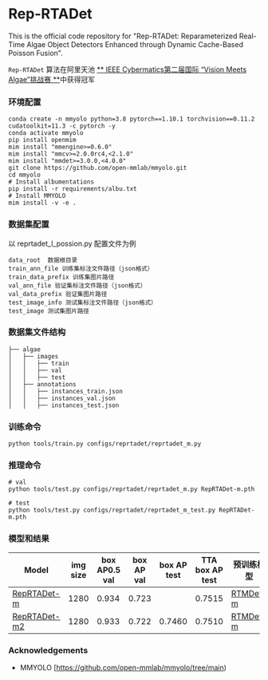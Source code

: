 # Rep-RTADet
This is the official code repository for "Rep-RTADet: Reparameterized Real-Time Algae Object Detectors Enhanced through Dynamic Cache-Based Poisson Fusion". 


`Rep-RTADet` 算法在阿里天池 [** IEEE Cybermatics第二届国际 “Vision Meets Algae”挑战赛 **](https://tianchi.aliyun.com/competition/entrance/532171)中获得冠军

### 环境配置

```shell
conda create -n mmyolo python=3.8 pytorch==1.10.1 torchvision==0.11.2 cudatoolkit=11.3 -c pytorch -y
conda activate mmyolo
pip install openmim
mim install "mmengine>=0.6.0"
mim install "mmcv>=2.0.0rc4,<2.1.0"
mim install "mmdet>=3.0.0,<4.0.0"
git clone https://github.com/open-mmlab/mmyolo.git
cd mmyolo
# Install albumentations
pip install -r requirements/albu.txt
# Install MMYOLO
mim install -v -e .
```

### 数据集配置
以 reprtadet_l_possion.py 配置文件为例
```
data_root  数据根目录
train_ann_file 训练集标注文件路径（json格式）
train_data_prefix 训练集图片路径
val_ann_file 验证集标注文件路径（json格式）
val_data_prefix 验证集图片路径
test_image_info 测试集标注文件路径（json格式）
test_image 测试集图片路径
```
### 数据集文件结构
```
├── algae
│   ├── images
│   │   ├── train
│   │   ├── val
│   │   ├── test
│   ├── annotations
│   │   ├── instances_train.json
│   │   ├── instances_val.json
│   │   ├── instances_test.json
```
### 训练命令
``` shell
python tools/train.py configs/reprtadet/reprtadet_m.py
```
### 推理命令
``` shell
# val
python tools/test.py configs/reprtadet/reprtadet_m.py RepRTADet-m.pth
```
``` shell
# test
python tools/test.py configs/reprtadet/reprtadet_m_test.py RepRTADet-m.pth
```
### 模型和结果

 Model  | img size | box AP0.5 val | box AP val | box AP test | TTA  box AP test | 预训练模型                                                                                                                                                              | epochs
 ---- |----------|---------------|------------|------------|------------------|--------------------------------------------------------------------------------------------------------------------------------------------------------------------| ------
  [RepRTADet-m](https://github.com/yang-0201/RepRTADet/releases/download/v1.0.0/RepRTADet-m.pth)  | 1280    | 0.934         | 0.723      |            | 0.7515           | [RTMDet-m](https://download.openmmlab.com/mmyolo/v0/rtmdet/rtmdet_m_syncbn_fast_8xb32-300e_coco/rtmdet_m_syncbn_fast_8xb32-300e_coco_20230102_135952-40af4fe8.pth) | 200
  [RepRTADet-m2](https://github.com/yang-0201/RepRTADet/releases/download/v1.0.0/RepRTADet-m2.pth)  | 1280    | 0.933         | 0.722      | 0.7460     | 0.7510           | [RTMDet-m](https://download.openmmlab.com/mmyolo/v0/rtmdet/rtmdet_m_syncbn_fast_8xb32-300e_coco/rtmdet_m_syncbn_fast_8xb32-300e_coco_20230102_135952-40af4fe8.pth) | 200

### Acknowledgements
* MMYOLO [https://github.com/open-mmlab/mmyolo/tree/main)